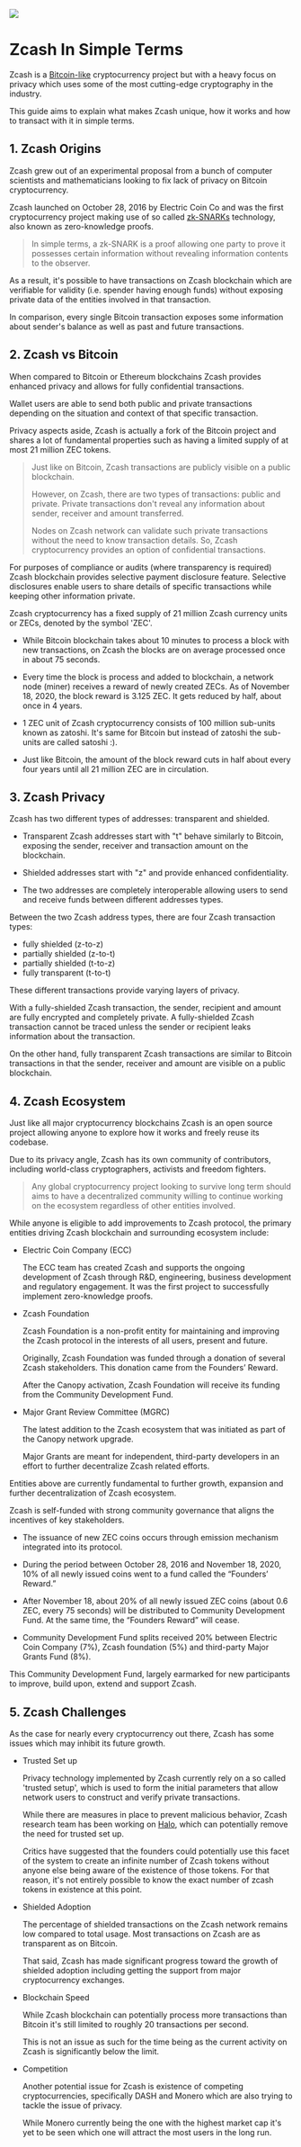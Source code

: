 ![](../images/Zcash-Main-l.png)

# Zcash In Simple Terms

Zcash is a [Bitcoin-like](bitcoin.md) cryptocurrency project but with a heavy focus on privacy which uses some of the most cutting-edge cryptography in the industry. 

This guide aims to explain what makes Zcash unique, how it works and how to transact with it in simple terms.


## 1. Zcash Origins

Zcash grew out of an experimental proposal from a bunch of computer scientists and mathematicians looking to fix lack of privacy on Bitcoin cryptocurrency. 

Zcash launched on October 28, 2016 by Electric Coin Co and was the first cryptocurrency project making use of so called [zk-SNARKs](https://www.investopedia.com/terms/z/zksnark.asp) technology, also known as zero-knowledge proofs.

> In simple terms, a zk-SNARK is a proof allowing one party to prove it possesses certain information without revealing information contents to the observer. 

As a result, it's possible to have transactions on Zcash blockchain which are verifiable for validity (i.e. spender having enough funds) without exposing private data of the entities involved in that transaction.

In comparison, every single Bitcoin transaction exposes some information about sender's balance as well as past and future transactions. 

## 2. Zcash vs Bitcoin

When compared to Bitcoin or Ethereum blockchains Zcash provides enhanced privacy and allows for fully confidential transactions.

Wallet users are able to send both public and private transactions depending on the situation and context of that specific transaction.

Privacy aspects aside, Zcash is actually a fork of the Bitcoin project and shares a lot of fundamental properties such as having a limited supply of at most 21 million ZEC tokens.

> Just like on Bitcoin, Zcash transactions are publicly visible on a public blockchain.
>
>
> However, on Zcash, there are two types of transactions: public and private. Private transactions don't reveal any information about sender, receiver and amount transferred.
>
>
> Nodes on Zcash network can validate such private transactions without the need to know transaction details. So, Zcash cryptocurrency provides an option of confidential transactions.

For purposes of compliance or audits (where transparency is required) Zcash blockchain provides selective payment disclosure feature. Selective disclosures enable users to share details of specific transactions while keeping other information private.

Zcash cryptocurrency has a fixed supply of 21 million Zcash currency units or ZECs, denoted by the symbol 'ZEC'. 

- While Bitcoin blockchain takes about 10 minutes to process a block with new transactions, on Zcash the blocks are on average processed once in about 75 seconds.

- Every time the block is process and added to blockchain, a network node (miner) receives a reward of newly created ZECs. As of November 18, 2020, the block reward is 3.125 ZEC. It gets reduced by half, about once in 4 years.
 
- 1 ZEC unit of Zcash cryptocurrency consists of 100 million sub-units known as zatoshi. It's same for Bitcoin but instead of zatoshi the sub-units are called satoshi :).

- Just like Bitcoin, the amount of the block reward cuts in half about every four years until all 21 million ZEC are in circulation.


## 3. Zcash Privacy

Zcash has two different types of addresses: transparent and shielded.

- Transparent Zcash addresses start with "t" behave similarly to Bitcoin, exposing the sender, receiver and transaction amount on the blockchain. 

- Shielded addresses start with "z" and provide enhanced confidentiality. 

- The two addresses are completely interoperable allowing users to send and receive funds between different addresses types.

Between the two Zcash address types, there are four Zcash transaction types: 

- fully shielded (z-to-z)
- partially shielded (z-to-t)
- partially shielded (t-to-z)
- fully transparent (t-to-t)

These different transactions provide varying layers of privacy.

With a fully-shielded Zcash transaction, the sender, recipient and amount are fully encrypted and completely private. A fully-shielded Zcash transaction cannot be traced unless the sender or recipient leaks information about the transaction.

On the other hand, fully transparent Zcash transactions are similar to Bitcoin transactions in that the sender, receiver and amount are visible on a public blockchain.


## 4. Zcash Ecosystem

Just like all major cryptocurrency blockchains Zcash is an open source project allowing anyone to explore how it works and freely reuse its codebase.

Due to its privacy angle, Zcash has its own community of contributors, including world-class cryptographers, activists and freedom fighters.

> Any global cryptocurrency project looking to survive long term should aims to have a decentralized community willing to continue working on the ecosystem regardless of other entities involved.

While anyone is eligible to add improvements to Zcash protocol, the primary entities driving Zcash blockchain and surrounding ecosystem include:

- Electric Coin Company (ECC)
    
    The ECC team has created Zcash and supports the ongoing development of Zcash through R&D, engineering, business development and regulatory engagement. It was the first project to successfully implement zero-knowledge proofs. 

- Zcash Foundation

    Zcash Foundation is a non-profit entity for maintaining and improving the Zcash protocol in the interests of all users, present and future. 
    
    Originally, Zcash Foundation was funded through a donation of several Zcash stakeholders. This donation came from the Founders’ Reward. 
    
    After the Canopy activation, Zcash Foundation will receive its funding from the Community Development Fund.

- Major Grant Review Committee (MGRC) 

    The latest addition to the Zcash ecosystem that was initiated as part of the Canopy network upgrade. 
    
    Major Grants are meant for independent, third-party developers in an effort to further decentralize Zcash related efforts.

Entities above are currently fundamental to further growth, expansion and further decentralization of Zcash ecosystem. 

Zcash is self-funded with strong community governance that aligns the incentives of key stakeholders.

- The issuance of new ZEC coins occurs through emission mechanism integrated into its protocol.

- During the period between October 28, 2016 and November 18, 2020, 10% of all newly issued coins went to a fund called the “Founders’ Reward.” 

- After November 18, about 20% of all newly issued ZEC coins (about 0.6 ZEC, every 75 seconds) will be distributed to Community Development Fund. At the same time, the “Founders Reward” will cease.

- Community Development Fund splits received 20% between Electric Coin Company (7%), Zcash foundation (5%) and third-party Major Grants Fund (8%).

This Community Development Fund, largely earmarked for new participants to improve, build upon, extend and support Zcash. 


## 5. Zcash Challenges

As the case for nearly every cryptocurrency out there, Zcash has some issues which may inhibit its future growth.

- Trusted Set up

    Privacy technology implemented by Zcash currently rely on a so called 'trusted setup', which is used to form the initial parameters that allow network users to construct and verify private transactions. 

    While there are measures in place to prevent malicious behavior, Zcash research team has been working on [Halo](https://electriccoin.co/blog/explaining-halo-2/), which can potentially remove the need for trusted set up.

    Critics have suggested that the founders could potentially use this facet of the system to create an infinite number of Zcash tokens without anyone else being aware of the existence of those tokens. For that reason, it's not entirely possible to know the exact number of zcash tokens in existence at this point.

- Shielded Adoption

    The percentage of shielded transactions on the Zcash network remains low compared to total usage. Most transactions on Zcash are as transparent as on Bitcoin. 
    
    That said, Zcash has made significant progress toward the growth of shielded adoption including getting the support from major cryptocurrency exchanges.

- Blockchain Speed

    While Zcash blockchain can potentially process more transactions than Bitcoin it's still limited to roughly 20 transactions per second. 
    
    This is not an issue as such for the time being as the current activity on Zcash is significantly below the limit.
    
- Competition

    Another potential issue for Zcash is existence of competing cryptocurrencies, specifically DASH and Monero which are also trying to tackle the issue of privacy.
    
    While Monero currently being the one with the highest market cap it's yet to be seen which one will attract the most users in the long run.
